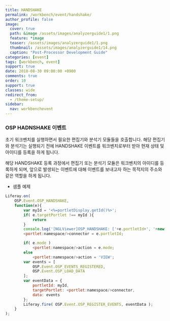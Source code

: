 ```yaml
---
title: HANDSHAKE
permalink: /workbench/event/handshake/
author_profile: false
image:
  cover: true
  path: &image /assets/images/analyzerguide1/1.png
  feature: *image
  teaser: /assets/images/analyzerguide1/1.png
  thumbnail: /assets/images/analyzerguide1/14.png
  caption: "Post-Processor Development Guide"
categories: [event]
tags: [workbench, event]
support: true
date: 2018-08-30 09:00:00 +0900
comments: true
order: 10
support: true
classes: wide
redirect_from:
  - /theme-setup/
sidebar:
  nav: workbenchevent
---
```


### OSP HADNSHAKE 이벤트
초기 워크벤치를 실행하면서 필요한 편집기와 분석기 모듈들을 호출합니다. 해당 편집기와 분석기는 실행되기 전에 HANDSHAKE 이벤트를 워크벤치로부터 받아 현재 상태 및 아이디를 등록을 하게 됩니다.


해당 HANDSHAKE 등록 과정에서 편집기 또는 분석기 모듈은 워크벤치의 아이디를 등록하게 되며, 앞으로 발생되는 이벤트에 대해 이벤트를 보내고자 하는 목적지의 주소와 같은 역할을 하게 됩니다.

- 샘플 예제
```javascript
Liferay.on(
  	OSP.Event.OSP_HANDSHAKE,
  	function(e){
  		var myId = '<%=portletDisplay.getId()%>';
  		if( e.targetPortlet !== myId ){
  			return
  		}
  		console.log('[NGLViewer]OSP_HANDSHAKE: ['+e.portletId+', '+new Date()+']');
  		<portlet:namespace/>connector = e.portletId;

  		if( e.mode )
  			<portlet:namespace/>action = e.mode;
  		else
  			<portlet:namespace/>action = 'VIEW';
  		var events = [
  			OSP.Event.OSP_EVENTS_REGISTERED,
  			OSP.Event.OSP_LOAD_DATA
  		];
  		var eventData = {
  			portletId: myId,
  			targetPortlet: <portlet:namespace/>connector,
  			data: events
		};
		Liferay.fire( OSP.Event.OSP_REGISTER_EVENTS, eventData );
	}
);
```
